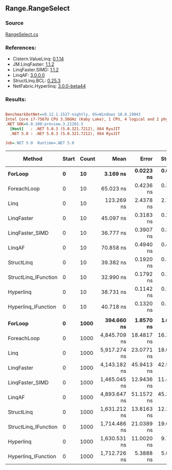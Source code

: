 ﻿## Range.RangeSelect

### Source
[RangeSelect.cs](../LinqBenchmarks/Range/RangeSelect.cs)

### References:
- Cistern.ValueLinq: [0.1.14](https://www.nuget.org/packages/Cistern.ValueLinq/0.1.14)
- JM.LinqFaster: [1.1.2](https://www.nuget.org/packages/JM.LinqFaster/1.1.2)
- LinqFaster.SIMD: [1.1.2](https://www.nuget.org/packages/LinqFaster.SIMD/1.0.3)
- LinqAF: [3.0.0.0](https://www.nuget.org/packages/LinqAF/3.0.0.0)
- StructLinq.BCL: [0.25.3](https://www.nuget.org/packages/StructLinq.BCL/0.25.3)
- NetFabric.Hyperlinq: [3.0.0-beta44](https://www.nuget.org/packages/NetFabric.Hyperlinq/3.0.0-beta44)

### Results:
``` ini

BenchmarkDotNet=v0.12.1.1527-nightly, OS=Windows 10.0.19043
Intel Core i7-7567U CPU 3.50GHz (Kaby Lake), 1 CPU, 4 logical and 2 physical cores
.NET SDK=6.0.100-preview.3.21202.5
  [Host]   : .NET 5.0.3 (5.0.321.7212), X64 RyuJIT
  .NET 5.0 : .NET 5.0.3 (5.0.321.7212), X64 RyuJIT

Job=.NET 5.0  Runtime=.NET 5.0  

```
|               Method | Start | Count |         Mean |      Error |     StdDev | Ratio | RatioSD |  Gen 0 | Gen 1 | Gen 2 | Allocated |
|--------------------- |------ |------ |-------------:|-----------:|-----------:|------:|--------:|-------:|------:|------:|----------:|
|              **ForLoop** |     **0** |    **10** |     **3.169 ns** |  **0.0223 ns** |  **0.0209 ns** |  **1.00** |    **0.00** |      **-** |     **-** |     **-** |         **-** |
|          ForeachLoop |     0 |    10 |    65.023 ns |  0.4236 ns |  0.3962 ns | 20.52 |    0.19 | 0.0267 |     - |     - |      56 B |
|                 Linq |     0 |    10 |   123.269 ns |  2.4378 ns |  2.7096 ns | 38.82 |    1.14 | 0.0421 |     - |     - |      88 B |
|           LinqFaster |     0 |    10 |    45.097 ns |  0.3183 ns |  0.2977 ns | 14.23 |    0.15 | 0.0612 |     - |     - |     128 B |
|      LinqFaster_SIMD |     0 |    10 |    36.777 ns |  0.3907 ns |  0.3654 ns | 11.60 |    0.13 | 0.0612 |     - |     - |     128 B |
|               LinqAF |     0 |    10 |    70.858 ns |  0.4940 ns |  0.4621 ns | 22.36 |    0.17 |      - |     - |     - |         - |
|           StructLinq |     0 |    10 |    39.382 ns |  0.1920 ns |  0.1796 ns | 12.43 |    0.09 | 0.0114 |     - |     - |      24 B |
| StructLinq_IFunction |     0 |    10 |    32.990 ns |  0.1792 ns |  0.1497 ns | 10.40 |    0.06 |      - |     - |     - |         - |
|            Hyperlinq |     0 |    10 |    38.731 ns |  0.1142 ns |  0.1068 ns | 12.22 |    0.10 |      - |     - |     - |         - |
|  Hyperlinq_IFunction |     0 |    10 |    40.718 ns |  0.1320 ns |  0.1170 ns | 12.85 |    0.10 |      - |     - |     - |         - |
|                      |       |       |              |            |            |       |         |        |       |       |           |
|              **ForLoop** |     **0** |  **1000** |   **394.660 ns** |  **1.8570 ns** |  **1.6462 ns** |  **1.00** |    **0.00** |      **-** |     **-** |     **-** |         **-** |
|          ForeachLoop |     0 |  1000 | 4,845.709 ns | 18.4817 ns | 16.3836 ns | 12.28 |    0.06 | 0.0229 |     - |     - |      56 B |
|                 Linq |     0 |  1000 | 5,917.274 ns | 23.0771 ns | 18.0171 ns | 14.99 |    0.08 | 0.0381 |     - |     - |      88 B |
|           LinqFaster |     0 |  1000 | 4,143.182 ns | 45.9413 ns | 42.9735 ns | 10.52 |    0.09 | 3.8452 |     - |     - |   8,048 B |
|      LinqFaster_SIMD |     0 |  1000 | 1,465.045 ns | 12.9436 ns | 11.4742 ns |  3.71 |    0.04 | 3.8452 |     - |     - |   8,048 B |
|               LinqAF |     0 |  1000 | 4,893.647 ns | 51.1572 ns | 45.3496 ns | 12.40 |    0.11 |      - |     - |     - |         - |
|           StructLinq |     0 |  1000 | 1,631.212 ns | 13.8163 ns | 12.2478 ns |  4.13 |    0.03 | 0.0114 |     - |     - |      24 B |
| StructLinq_IFunction |     0 |  1000 | 1,714.486 ns | 21.0389 ns | 19.6798 ns |  4.34 |    0.06 |      - |     - |     - |         - |
|            Hyperlinq |     0 |  1000 | 1,630.531 ns | 11.0020 ns |  9.7529 ns |  4.13 |    0.03 |      - |     - |     - |         - |
|  Hyperlinq_IFunction |     0 |  1000 | 1,712.726 ns |  5.3888 ns |  5.0407 ns |  4.34 |    0.02 |      - |     - |     - |         - |
